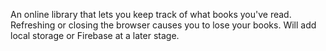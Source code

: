 An online library that lets you keep track of what books you've read.
Refreshing or closing the browser causes you to lose your books.
Will add local storage or Firebase at a later stage.